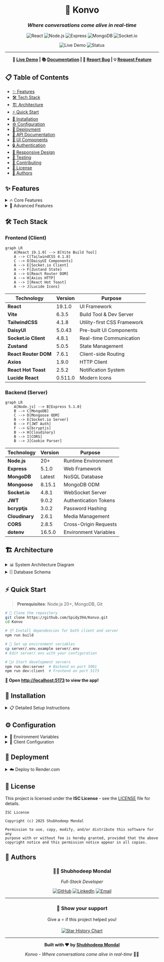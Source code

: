 <div align="center">

# 💬 Konvo

### *Where conversations come alive in real-time*

<p align="center">
  <img src="https://img.shields.io/badge/React-19.1.0-61DAFB?style=for-the-badge&logo=react&logoColor=black" alt="React">
  <img src="https://img.shields.io/badge/Node.js-20+-339933?style=for-the-badge&logo=node.js&logoColor=white" alt="Node.js">
  <img src="https://img.shields.io/badge/Express-5.1.0-000000?style=for-the-badge&logo=express&logoColor=white" alt="Express">
  <img src="https://img.shields.io/badge/MongoDB-Latest-47A248?style=for-the-badge&logo=mongodb&logoColor=white" alt="MongoDB">
  <img src="https://img.shields.io/badge/Socket.io-4.8.1-010101?style=for-the-badge&logo=socket.io&logoColor=white" alt="Socket.io">
</p>

<p align="center">
  <img src="https://img.shields.io/badge/Live%20Demo-konvo--tme9.onrender.com-success?style=flat-square&logo=render" alt="Live Demo">
  <img src="https://img.shields.io/badge/Status-Deployed-brightgreen?style=flat-square" alt="Status">
</p>

---

**🚀 [Live Demo](https://konvo-tme9.onrender.com) | 📚 [Documentation](#-documentation) | 🐛 [Report Bug](https://github.com/Spidy394/Konvo/issues) | 💡 [Request Feature](https://github.com/Spidy394/Konvo/issues)**

</div>

## 📋 Table of Contents

- [✨ Features](#-features)
- [🛠️ Tech Stack](#️-tech-stack)
- [🏗️ Architecture](#️-architecture)
- [⚡ Quick Start](#-quick-start)
- [🔧 Installation](#-installation)
- [⚙️ Configuration](#️-configuration)
- [🚀 Deployment](#-deployment)
- [📖 API Documentation](#-api-documentation)
- [🎨 UI Components](#-ui-components)
- [🔒 Authentication](#-authentication)
- [📱 Responsive Design](#-responsive-design)
- [🧪 Testing](#-testing)
- [🤝 Contributing](#-contributing)
- [📄 License](#-license)
- [👥 Authors](#-authors)

## ✨ Features

<details>
<summary>🔥 Core Features</summary>

- **💬 Real-time Messaging**: Instant message delivery with Socket.io
- **👥 User Authentication**: Secure JWT-based auth with bcrypt encryption
- **🖼️ Media Sharing**: Image and file uploads via Cloudinary integration
- **🌐 Online Status**: Real-time user presence indicators
- **📱 Responsive Design**: Mobile-first approach with TailwindCSS
- **🎨 Modern UI**: Beautiful interface with DaisyUI components
- **🌙 Theme Support**: Dark/Light theme switching
- **⚡ Fast Performance**: Optimized with Vite and modern React patterns

</details>

<details>
<summary>🚀 Advanced Features</summary>

- **📊 Real-time Analytics**: Live user activity tracking
- **👤 User Profiles**: Customizable user profiles with avatars
- **🔐 Secure Sessions**: HTTP-only cookies with CORS protection
- **📈 Scalable Architecture**: Microservice-ready design
- **🛡️ Data Validation**: Comprehensive input validation and sanitization
- **⚠️ Error Handling**: Graceful error handling with user-friendly messages
- **📱 PWA Ready**: Progressive Web App capabilities

</details>

## 🛠️ Tech Stack

### Frontend (Client)
```mermaid
graph LR
    A[React 19.1.0] --> B[Vite Build Tool]
    A --> C[TailwindCSS 4.1.8]
    C --> D[DaisyUI Components]
    A --> E[Socket.io Client]
    A --> F[Zustand State]
    A --> G[React Router DOM]
    A --> H[Axios HTTP]
    A --> I[React Hot Toast]
    A --> J[Lucide Icons]
```

| Technology | Version | Purpose |
|------------|---------|---------|
| **React** | 19.1.0 | UI Framework |
| **Vite** | 6.3.5 | Build Tool & Dev Server |
| **TailwindCSS** | 4.1.8 | Utility-first CSS Framework |
| **DaisyUI** | 5.0.43 | Pre-built UI Components |
| **Socket.io Client** | 4.8.1 | Real-time Communication |
| **Zustand** | 5.0.5 | State Management |
| **React Router DOM** | 7.6.1 | Client-side Routing |
| **Axios** | 1.9.0 | HTTP Client |
| **React Hot Toast** | 2.5.2 | Notification System |
| **Lucide React** | 0.511.0 | Modern Icons |

### Backend (Server)
```mermaid
graph LR
    A[Node.js] --> B[Express 5.1.0]
    B --> C[MongoDB]
    C --> D[Mongoose ODM]
    B --> E[Socket.io Server]
    B --> F[JWT Auth]
    F --> G[bcryptjs]
    B --> H[Cloudinary]
    B --> I[CORS]
    B --> J[Cookie Parser]
```

| Technology | Version | Purpose |
|------------|---------|---------|
| **Node.js** | 20+ | Runtime Environment |
| **Express** | 5.1.0 | Web Framework |
| **MongoDB** | Latest | NoSQL Database |
| **Mongoose** | 8.15.1 | MongoDB ODM |
| **Socket.io** | 4.8.1 | WebSocket Server |
| **JWT** | 9.0.2 | Authentication Tokens |
| **bcryptjs** | 3.0.2 | Password Hashing |
| **Cloudinary** | 2.6.1 | Media Management |
| **CORS** | 2.8.5 | Cross-Origin Requests |
| **dotenv** | 16.5.0 | Environment Variables |

## 🏗️ Architecture

<details>
<summary>📊 System Architecture Diagram</summary>

```mermaid
graph TB
    subgraph "Client Side"
        A[React App] --> B[Zustand Store]
        A --> C[Socket.io Client]
        A --> D[Axios HTTP Client]
        B --> E[Auth Store]
        B --> F[Chat Store]
        B --> G[Theme Store]
    end
    
    subgraph "Server Side"
        H[Express Server] --> I[Socket.io Server]
        H --> J[Auth Routes]
        H --> K[Message Routes]
        H --> L[Auth Middleware]
        I --> M[Real-time Events]
    end
    
    subgraph "Database"
        N[MongoDB]
        O[User Collection]
        P[Message Collection]
        N --> O
        N --> P
    end
    
    subgraph "External Services"
        Q[Cloudinary]
        R[JWT Tokens]
    end
    
    C -.->|WebSocket| I
    D -->|HTTP/HTTPS| H
    H --> N
    H --> Q
    L --> R
    
    style A fill:#61DAFB
    style H fill:#339933
    style N fill:#47A248
    style Q fill:#3448C5
```

</details>

<details>
<summary>🗄️ Database Schema</summary>

```mermaid
erDiagram
    User {
        ObjectId _id
        String email
        String fullName
        String password
        String profilePic
        Date createdAt
        Date updatedAt
    }
    
    Message {
        ObjectId _id
        ObjectId senderId
        ObjectId receiverId
        String text
        String image
        Date createdAt
        Date updatedAt
    }
    
    User ||--}o Message : sends
    User ||--}o Message : receives
```

</details>

## ⚡ Quick Start

> **Prerequisites**: Node.js 20+, MongoDB, Git

```bash
# 🚀 Clone the repository
git clone https://github.com/Spidy394/Konvo.git
cd Konvo

# 📦 Install dependencies for both client and server
npm run build

# 🔧 Set up environment variables
cp server/.env.example server/.env
# Edit server/.env with your configuration

# 🏃‍♂️ Start development servers
npm run dev:server  # Backend on port 5001
npm run dev:client  # Frontend on port 5173
```

**🎉 Open [http://localhost:5173](http://localhost:5173) to view the app!**

## 🔧 Installation

<details>
<summary>📋 Detailed Setup Instructions</summary>

### 1. Clone Repository
```bash
git clone https://github.com/Spidy394/Konvo.git
cd Konvo
```

### 2. Install Dependencies

#### Root Level
```bash
npm install
```

#### Server Dependencies
```bash
cd server
npm install
```

#### Client Dependencies
```bash
cd client
npm install
```

### 3. Database Setup

#### Option A: MongoDB Atlas (Recommended)
1. Create account at [MongoDB Atlas](https://www.mongodb.com/atlas)
2. Create a new cluster
3. Get connection string
4. Add to environment variables

#### Option B: Local MongoDB
```bash
# Install MongoDB locally
# Ubuntu/Debian
sudo apt-get install mongodb

# macOS
brew install mongodb-community

# Start MongoDB service
sudo systemctl start mongod  # Linux
brew services start mongodb-community  # macOS
```

</details>

## ⚙️ Configuration

<details>
<summary>🔐 Environment Variables</summary>

Create a `.env` file in the `server` directory:

```bash
# Server Configuration
PORT=5001
NODE_ENV=development

# Database
MONGODB_URI=mongodb://localhost:27017/konvo
# or for Atlas: mongodb+srv://username:password@cluster.mongodb.net/konvo

# JWT Configuration
JWT_SECRET=your-super-secret-jwt-key-here
JWT_EXPIRES_IN=7d

# Cloudinary Configuration
CLOUDINARY_CLOUD_NAME=your-cloud-name
CLOUDINARY_API_KEY=your-api-key
CLOUDINARY_API_SECRET=your-api-secret

# CORS Configuration
CLIENT_URL=http://localhost:5173
```

</details>

<details>
<summary>🎨 Client Configuration</summary>

The client uses Vite configuration in `client/vite.config.js`:

```javascript
import { defineConfig } from 'vite'
import react from '@vitejs/plugin-react'

export default defineConfig({
  plugins: [react()],
  server: {
    proxy: {
      '/api': {
        target: 'http://localhost:5001',
        changeOrigin: true
      }
    }
  }
})
```

</details>

## 🚀 Deployment

<details>
<summary>☁️ Deploy to Render.com</summary>

### Automatic Deployment
1. Fork this repository
2. Connect your GitHub account to [Render](https://render.com)
3. Create a new Web Service
4. Connect your forked repository
5. Configure environment variables
6. Deploy!

</details>



## 📄 License

This project is licensed under the **ISC License** - see the [LICENSE](LICENSE) file for details.

```
ISC License

Copyright (c) 2025 Shubhodeep Mondal

Permission to use, copy, modify, and/or distribute this software for any
purpose with or without fee is hereby granted, provided that the above
copyright notice and this permission notice appear in all copies.
```

## 👥 Authors

<div align="center">

### 🧑‍💻 **Shubhodeep Mondal**
*Full-Stack Developer*

[![GitHub](https://img.shields.io/badge/GitHub-Spidy394-181717?style=for-the-badge&logo=github)](https://github.com/Spidy394)
[![LinkedIn](https://img.shields.io/badge/LinkedIn-Connect-0A66C2?style=for-the-badge&logo=linkedin)](https://linkedin.com/in/shubhodeep-mondal)
[![Email](https://img.shields.io/badge/Email-Contact-EA4335?style=for-the-badge&logo=gmail)](mailto:shubhodeepmondal394@gmail.com)

</div>

---

<div align="center">

### 🌟 **Show your support**

Give a ⭐️ if this project helped you!

[![Star History Chart](https://api.star-history.com/svg?repos=Spidy394/Konvo&type=Date)](https://star-history.com/#Spidy394/Konvo&Date)

---

**Built with ❤️ by [Shubhodeep Mondal](https://github.com/Spidy394)**

*Konvo - Where conversations come alive in real-time* 💬✨

</div>
